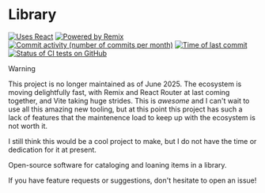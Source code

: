 # Library

[![Uses React](https://img.shields.io/badge/uses-react-blue?logo=react)](https://react.dev/)
[![Powered by Remix](https://img.shields.io/badge/powered_by-remix-black?logo=remix)](https://remix.run/)
[![Commit activity (number of commits per month)](https://img.shields.io/github/commit-activity/m/pwbriggs/library?logo=github)](https://github.com/pwbriggs/library/commits)
[![Time of last commit](https://img.shields.io/github/last-commit/pwbriggs/library?logo=github)](https://github.com/pwbriggs/library/commits/)
[![Status of CI tests on GitHub](https://img.shields.io/github/actions/workflow/status/pwbriggs/library/ci.yml?label=CI+tests&logo=github)](https://github.com/pwbriggs/library/actions)

> [!WARNING]
>
> This project is no longer maintained as of June 2025. The ecosystem is moving delightfully fast, with Remix and React Router at last coming together, and Vite taking huge strides. This is *awesome* and I can't wait to use all this amazing new tooling, but at this point this project has such a lack of features that the maintenence load to keep up with the ecosystem is not worth it.
>
> I still think this would be a cool project to make, but I do not have the time or dedication for it at present.

Open-source software for cataloging and loaning items in a library.

If you have feature requests or suggestions, don't hesitate to open an issue!
